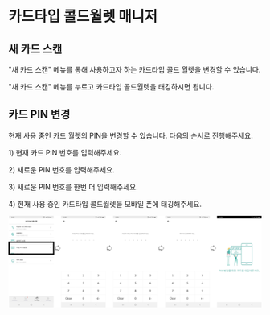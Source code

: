 # 카드타입 콜드월렛 매니저

## 새 카드 스캔

"새 카드 스캔" 메뉴를 통해 사용하고자 하는 카드타입 콜드 월렛을 변경할 수 있습니다.

"새 카드 스캔" 메뉴를 누르고 카드타입 콜드월렛을 태깅하시면 됩니다.

## 카드 PIN 변경

현재 사용 중인 카드 월렛의 PIN을 변경할 수 있습니다. 다음의 순서로 진행해주세요.

1\) 현재 카드 PIN 번호를 입력해주세요.

2\) 새로운 PIN 번호를 입력해주세요.

3\) 새로운 PIN 번호를 한번 더 입력해주세요.

4\) 현재 사용 중인 카드타입 콜드월렛을 모바일 폰에 태깅해주세요.

![](../../.gitbook/assets/image%20%28185%29.png)

